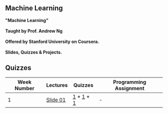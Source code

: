 ## Machine Learning

<b/>"Machine Learning" <br /><br /> Taught by Prof. Andrew Ng <br /><br /> Offered by Stanford University on Coursera. <br /><br /> Slides, Quizzes & Projects.


## Quizzes
Week Number | Lectures | Quizzes | Programming Assignment
--- | --- | --- | --- 
1 | [Slide 01](https://github.com/PatimaDA/Machine-Learning/blob/master/Lectures/Lecture1.pdf) | [1](https://github.com/PatimaDA/Machine-Learning/blob/master/Quizzes/1.Introduction.pdf) * [1](https://github.com/PatimaDA/Machine-Learning/blob/master/Quizzes/1.Introduction.pdf) * [1](https://github.com/PatimaDA/Machine-Learning/blob/master/Quizzes/1.Introduction.pdf) | -
